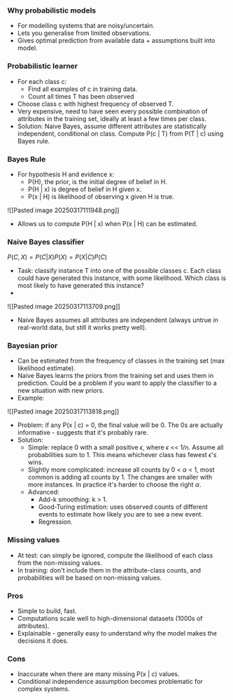 ### Why probabilistic models

- For modelling systems that are noisy/uncertain.
- Lets you generalise from limited observations.
- Gives optimal prediction from available data + assumptions built into model.

### Probabilistic learner

- For each class c:
	- Find all examples of c in training data.
	- Count all times T has been observed
- Choose class c with highest frequency of observed T.
- Very expensive, need to have seen every possible combination of attributes in the training set, ideally at least a few times per class.
- Solution: Naive Bayes, assume different attributes are statistically independent, conditional on class. Compute P(c | T) from P(T | c) using Bayes rule.

### Bayes Rule

- For hypothesis H and evidence x:
	- P(H), the prior, is the initial degree of belief in H.
	- P(H | x) is degree of belief in H given x.
	- P(x | H) is likelihood of observing x given H is true.

![[Pasted image 20250317111948.png]]

- Allows us to compute P(H | x) when P(x | H) can be estimated.

### Naive Bayes classifier

$P(C, X) = P(C | X)P(X) = P(X | C)P(C)$

- Task: classify instance T into one of the possible classes c. Each class could have generated this instance, with some likelihood. Which class is most likely to have generated this instance?
- 
![[Pasted image 20250317113709.png]]

- Naive Bayes assumes all attributes are independent (always untrue in real-world data, but still it works pretty well).

### Bayesian prior

- Can be estimated from the frequency of classes in the training set (max likelihood estimate).
- Naive Bayes learns the priors from the training set and uses them in prediction. Could be a problem if you want to apply the classifier to a new situation with new priors.
- Example:

![[Pasted image 20250317113818.png]]

- Problem: if any P(x | c) = 0, the final value will be 0. The 0s are actually informative - suggests that it's probably rare.
- Solution:
	- Simple: replace 0 with a small positive $\epsilon$, where $\epsilon$ << 1/n. Assume all probabilities sum to 1. This means whichever class has fewest $\epsilon$'s wins.
	- Slightly more complicated: increase all counts by 0 < $\alpha$ < 1, most common is adding all counts by 1. The changes are smaller with more instances. In practice it's harder to choose the right $\alpha$.
	- Advanced:
		- Add-k smoothing: k > 1.
		- Good-Turing estimation: uses observed counts of different events to estimate how likely you are to see a new event.
		- Regression.

### Missing values

- At test: can simply be ignored, compute the likelihood of each class from the non-missing values.
- In training: don't include them in the attribute-class counts, and probabilities will be based on non-missing values.

### Pros

- Simple to build, fast.
- Computations scale well to high-dimensional datasets (1000s of attributes).
- Explainable - generally easy to understand why the model makes the decisions it does.

### Cons

- Inaccurate when there are many missing P(x | c) values.
- Conditional independence assumption becomes problematic for complex systems.